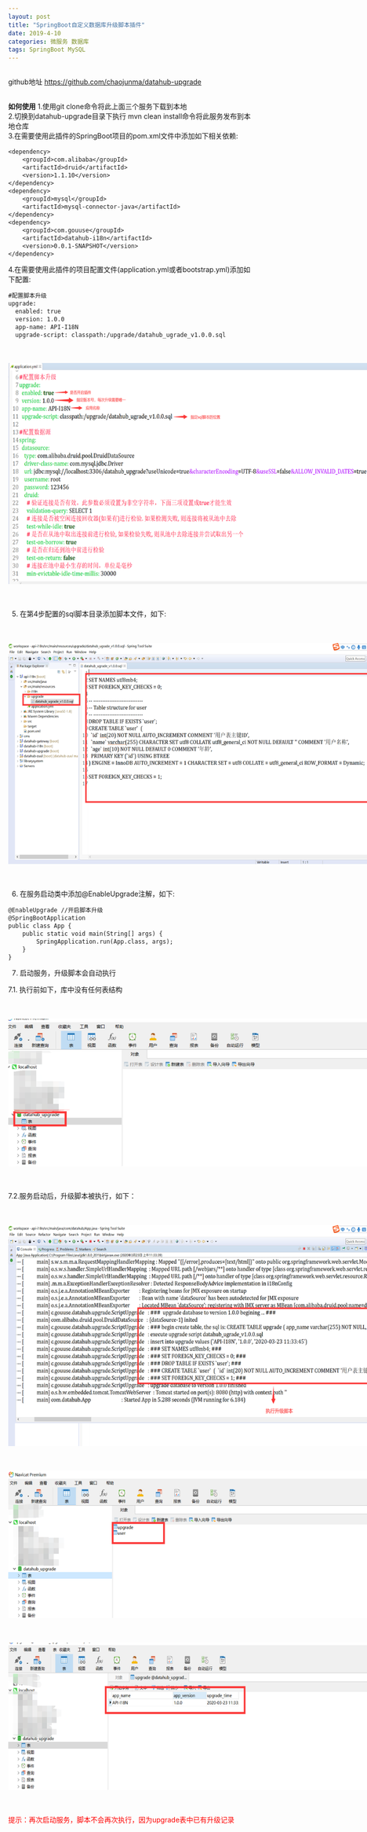 ```yaml
---
layout: post
title: "SpringBoot自定义数据库升级脚本插件"
date: 2019-4-10 
categories: 微服务 数据库
tags: SpringBoot MySQL
--- 
```



<div style="margin:30px 0px;">
   github地址 <a href="https://github.com/chaojunma/datahub-upgrade">https://github.com/chaojunma/datahub-upgrade</a>
</div>


**如何使用**
1.使用git clone命令将此上面三个服务下载到本地<br/>
2.切换到datahub-upgrade目录下执行 mvn clean install命令将此服务发布到本地仓库<br/>
3.在需要使用此插件的SpringBoot项目的pom.xml文件中添加如下相关依赖:<br/>

````
<dependency>
    <groupId>com.alibaba</groupId>
    <artifactId>druid</artifactId>
    <version>1.1.10</version>
</dependency>
<dependency>
    <groupId>mysql</groupId>
    <artifactId>mysql-connector-java</artifactId>
</dependency>
<dependency>
	<groupId>com.gouuse</groupId>
	<artifactId>datahub-i18n</artifactId>
	<version>0.0.1-SNAPSHOT</version>
</dependency>
````

4.在需要使用此插件的项目配置文件(application.yml或者bootstrap.yml)添加如下配置:

````
#配置脚本升级
upgrade:
  enabled: true
  version: 1.0.0
  app-name: API-I18N
  upgrade-script: classpath:/upgrade/datahub_ugrade_v1.0.0.sql
````

<div style="width:770px;height:450px;margin:50px 0px">
   <img alt="upgrade-set.png" src="/images/upgrade-set.png" width="770" height="450"/>
</div>

5. 在第4步配置的sql脚本目录添加脚本文件，如下:

<div style="width:770px;height:450px;margin:50px 0px">
   <img alt="upgrade-sql.png" src="/images/upgrade-sql.png" width="770" height="450"/>
</div>

6. 在服务启动类中添加@EnableUpgrade注解，如下:

````
@EnableUpgrade //开启脚本升级
@SpringBootApplication
public class App {
	public static void main(String[] args) {
		SpringApplication.run(App.class, args);
	}
}
````
7. 启动服务，升级脚本会自动执行

7.1. 执行前如下，库中没有任何表结构

<div style="width:770px;height:300px;margin:50px 0px">
   <img alt="upgrade-sql-pre.png" src="/images/upgrade-sql-pre.png" width="770" height="300"/>
</div>

7.2.服务启动后，升级脚本被执行，如下：

<div style="width:770px;height:450px;margin:50px 0px">
   <img alt="upgrade-start.png" src="/images/upgrade-start.png" width="770" height="450"/>
</div>
<div style="width:770px;height:300px;margin:50px 0px">
   <img alt="upgrade-sql-end.png" src="/images/upgrade-sql-end.png" width="770" height="300"/>
</div>
<div style="width:770px;height:300px;margin:50px 0px">
   <img alt="upgrade-sql-result.png" src="/images/upgrade-sql-result.png" width="770" height="300"/>
</div>

<span style="color:red">提示：再次启动服务，脚本不会再次执行，因为upgrade表中已有升级记录</span>